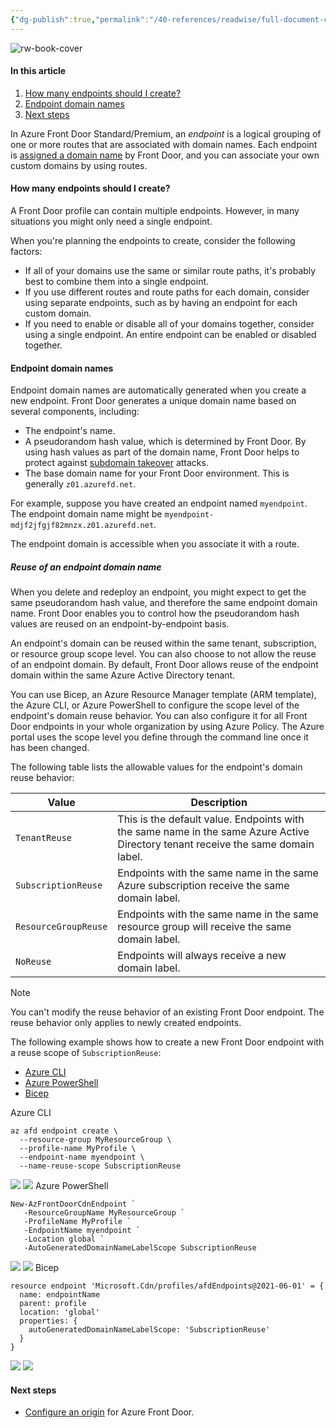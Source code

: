 ```yaml
---
{"dg-publish":true,"permalink":"/40-references/readwise/full-document-contents/endpoints-in-azure-front-door/","tags":["rw/articles"]}
---
```


![rw-book-cover](https://learn.microsoft.com/en-us/media/logos/logo-ms-social.png)

#### In this article

1. [How many endpoints should I create?](https://learn.microsoft.com/en-us/azure/frontdoor/endpoint?tabs=azurecli#how-many-endpoints-should-i-create)
2. [Endpoint domain names](https://learn.microsoft.com/en-us/azure/frontdoor/endpoint?tabs=azurecli#endpoint-domain-names)
3. [Next steps](https://learn.microsoft.com/en-us/azure/frontdoor/endpoint?tabs=azurecli#next-steps)

In Azure Front Door Standard/Premium, an *endpoint* is a logical grouping of one or more routes that are associated with domain names. Each endpoint is [assigned a domain name](https://learn.microsoft.com/en-us/azure/frontdoor/endpoint?tabs=azurecli#endpoint-domain-names) by Front Door, and you can associate your own custom domains by using routes.

#### How many endpoints should I create?

A Front Door profile can contain multiple endpoints. However, in many situations you might only need a single endpoint.

When you're planning the endpoints to create, consider the following factors:

* If all of your domains use the same or similar route paths, it's probably best to combine them into a single endpoint.
* If you use different routes and route paths for each domain, consider using separate endpoints, such as by having an endpoint for each custom domain.
* If you need to enable or disable all of your domains together, consider using a single endpoint. An entire endpoint can be enabled or disabled together.

#### Endpoint domain names

Endpoint domain names are automatically generated when you create a new endpoint. Front Door generates a unique domain name based on several components, including:

* The endpoint's name.
* A pseudorandom hash value, which is determined by Front Door. By using hash values as part of the domain name, Front Door helps to protect against [subdomain takeover](https://learn.microsoft.com/en-us/azure/security/fundamentals/subdomain-takeover) attacks.
* The base domain name for your Front Door environment. This is generally `z01.azurefd.net`.

For example, suppose you have created an endpoint named `myendpoint`. The endpoint domain name might be `myendpoint-mdjf2jfgjf82mnzx.z01.azurefd.net`.

The endpoint domain is accessible when you associate it with a route.

##### Reuse of an endpoint domain name

When you delete and redeploy an endpoint, you might expect to get the same pseudorandom hash value, and therefore the same endpoint domain name. Front Door enables you to control how the pseudorandom hash values are reused on an endpoint-by-endpoint basis.

An endpoint's domain can be reused within the same tenant, subscription, or resource group scope level. You can also choose to not allow the reuse of an endpoint domain. By default, Front Door allows reuse of the endpoint domain within the same Azure Active Directory tenant.

You can use Bicep, an Azure Resource Manager template (ARM template), the Azure CLI, or Azure PowerShell to configure the scope level of the endpoint's domain reuse behavior. You can also configure it for all Front Door endpoints in your whole organization by using Azure Policy. The Azure portal uses the scope level you define through the command line once it has been changed.

The following table lists the allowable values for the endpoint's domain reuse behavior:

| Value | Description |
| --- | --- |
| `TenantReuse` | This is the default value. Endpoints with the same name in the same Azure Active Directory tenant receive the same domain label. |
| `SubscriptionReuse` | Endpoints with the same name in the same Azure subscription receive the same domain label. |
| `ResourceGroupReuse` | Endpoints with the same name in the same resource group will receive the same domain label. |
| `NoReuse` | Endpoints will always receive a new domain label. |

Note

You can't modify the reuse behavior of an existing Front Door endpoint. The reuse behavior only applies to newly created endpoints.

The following example shows how to create a new Front Door endpoint with a reuse scope of `SubscriptionReuse`:

* [Azure CLI](https://learn.microsoft.com/en-us/azure/frontdoor/endpoint?tabs=azurecli#tabpanel_1_azurecli)
* [Azure PowerShell](https://learn.microsoft.com/en-us/azure/frontdoor/endpoint?tabs=azurecli#tabpanel_1_azurepowershell)
* [Bicep](https://learn.microsoft.com/en-us/azure/frontdoor/endpoint?tabs=azurecli#tabpanel_1_bicep)

Azure CLI 

```
az afd endpoint create \
  --resource-group MyResourceGroup \
  --profile-name MyProfile \
  --endpoint-name myendpoint \
  --name-reuse-scope SubscriptionReuse

```

![](https://storage.googleapis.com/pieces-web-extensions-cdn/pieces.png)
![](https://storage.googleapis.com/pieces-web-extensions-cdn/link.png)
Azure PowerShell 

```
New-AzFrontDoorCdnEndpoint `
   -ResourceGroupName MyResourceGroup `
   -ProfileName MyProfile `
   -EndpointName myendpoint `
   -Location global `
   -AutoGeneratedDomainNameLabelScope SubscriptionReuse

```

![](https://storage.googleapis.com/pieces-web-extensions-cdn/pieces.png)
![](https://storage.googleapis.com/pieces-web-extensions-cdn/link.png)
Bicep 

```
resource endpoint 'Microsoft.Cdn/profiles/afdEndpoints@2021-06-01' = {
  name: endpointName
  parent: profile
  location: 'global'
  properties: {
    autoGeneratedDomainNameLabelScope: 'SubscriptionReuse'
  }
}

```

![](https://storage.googleapis.com/pieces-web-extensions-cdn/pieces.png)
![](https://storage.googleapis.com/pieces-web-extensions-cdn/link.png)
#### Next steps

* [Configure an origin](https://learn.microsoft.com/en-us/azure/frontdoor/origin) for Azure Front Door.
